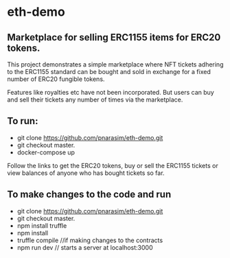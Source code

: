 # eth-demo
## Marketplace for selling ERC1155 items for ERC20 tokens.

This project demonstrates a simple marketplace where NFT tickets adhering to the ERC1155 standard can be bought and sold in exchange for a fixed number of ERC20 fungible tokens.

Features like royalties etc have not been incorporated. But users can buy and sell their tickets any number of times via the marketplace.

## To run:

+ git clone https://github.com/pnarasim/eth-demo.git
+ git checkout master.
+ docker-compose up

Follow the links to get the ERC20 tokens, buy or sell the ERC1155 tickets or view balances of anyone who has bought tickets so far.


## To make changes to the code and run

- git clone https://github.com/pnarasim/eth-demo.git
- git checkout master.
- npm install truffle
- npm install
- truffle compile //if making changes to the contracts
- npm run dev // starts a server at localhost:3000
